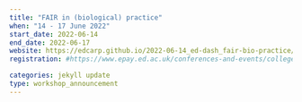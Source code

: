 ```yaml
---
title: "FAIR in (biological) practice" 
when: "14 - 17 June 2022"
start_date: 2022-06-14
end_date: 2022-06-17
website: https://edcarp.github.io/2022-06-14_ed-dash_fair-bio-practice/
registration: #https://www.epay.ed.ac.uk/conferences-and-events/college-of-medicine-and-veterinary-medicine/school-of-molecular-genetic-and-population-health-sciences/igc/fair-in-practice-june-22

categories: jekyll update
type: workshop_announcement
--- 
```

